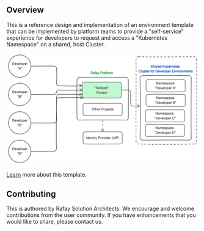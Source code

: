 ## Overview

This is a reference design and implementation of an environment template that can be implemented by platform teams to provide a "self-service" experience for developers to request and access a "Kubernetes Namespace" on a shared, host Cluster. 

![Architecture](architecture.png)

[Learn](https://docs.rafay.co/refarch/naas/overview/) more about this template. 

## Contributing
This is authored by Rafay Solution Architects. We encourage and welcome contributions from the user community. If you have enhancements that you would like to share, please contact us. 
